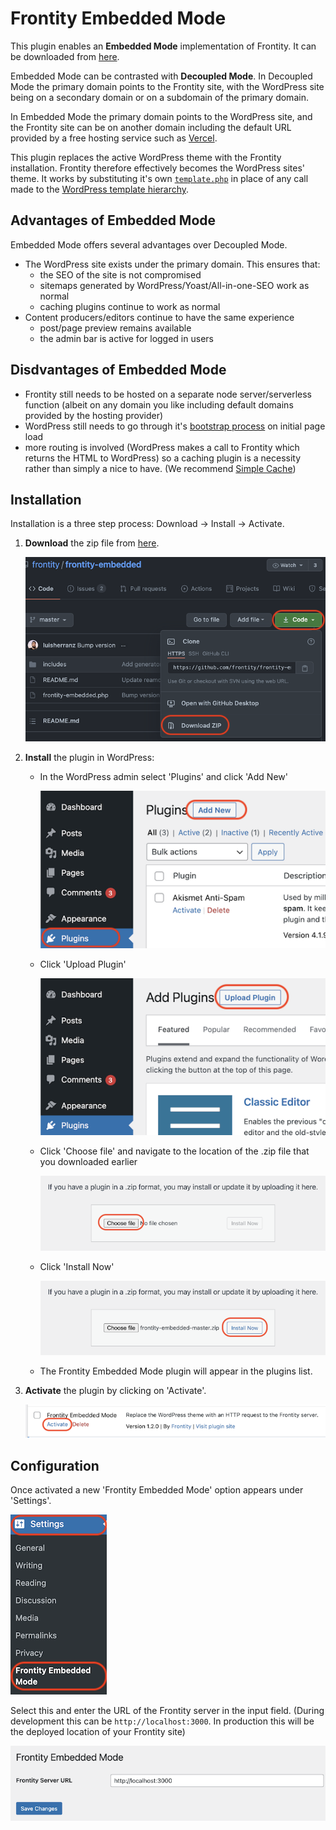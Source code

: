 # Frontity Embedded Mode

This plugin enables an **Embedded Mode** implementation of Frontity. It can be downloaded from [here](https://github.com/frontity/frontity-embedded).

Embedded Mode can be contrasted with **Decoupled Mode**. In Decoupled Mode the primary domain points to the Frontity site, with the WordPress site being on a secondary domain or on a subdomain of the primary domain.

In Embedded Mode the primary domain points to the WordPress site, and the Frontity site can be on another domain including the default URL provided by a free hosting service such as [Vercel](https://docs.frontity.org/deployment/deploy-using-vercel).

This plugin replaces the active WordPress theme with the Frontity installation. Frontity therefore effectively becomes the WordPress sites' theme. It works by substituting it's own [`template.php`](https://github.com/frontity/frontity-embedded/blob/master/includes/template.php) in place of any call made to the [WordPress template hierarchy](https://developer.wordpress.org/themes/basics/template-hierarchy/).

## Advantages of Embedded Mode

Embedded Mode offers several advantages over Decoupled Mode.

- The WordPress site exists under the primary domain. This ensures that:
  - the SEO of the site is not compromised
  - sitemaps generated by WordPress/Yoast/All-in-one-SEO work as normal
  - caching plugins continue to work as normal
- Content producers/editors continue to have the same experience
  - post/page preview remains available
  - the admin bar is active for logged in users

## Disdvantages of Embedded Mode

- Frontity still needs to be hosted on a separate node server/serverless function (albeit on any domain you like including default domains provided by the hosting provider)
- WordPress still needs to go through it's [bootstrap process](https://wordpress.tv/2017/06/22/alain-schlesser-demystifying-the-wordpress-bootstrap-process/) on initial page load
- more routing is involved (WordPress makes a call to Frontity which returns the HTML to WordPress) so a caching plugin is a necessity rather than simply a nice to have. (We recommend [Simple Cache](https://github.com/luisherranz/simple-cache))

## Installation

Installation is a three step process: Download → Install → Activate.

1. **Download** the zip file from [here](https://github.com/frontity/frontity-embedded).

   ![](../.gitbook/assets/embedded-mode-img01.png)

2. **Install** the plugin in WordPress:

   - In the WordPress admin select 'Plugins' and click 'Add New'

     ![](../.gitbook/assets/embedded-mode-img02.png)

   - Click 'Upload Plugin'

     ![](../.gitbook/assets/embedded-mode-img03.png)

   - Click 'Choose file' and navigate to the location of the .zip file that you downloaded earlier

     ![](../.gitbook/assets/embedded-mode-img04.png)

   - Click 'Install Now'

     ![](../.gitbook/assets/embedded-mode-img05.png)

   - The Frontity Embedded Mode plugin will appear in the plugins list.

3. **Activate** the plugin by clicking on 'Activate'.

   ![](../.gitbook/assets/embedded-mode-img06.png)

## Configuration

Once activated a new 'Frontity Embedded Mode' option appears under 'Settings'.

![](../.gitbook/assets/embedded-mode-img07.png)

Select this and enter the URL of the Frontity server in the input field. (During development this can be `http://localhost:3000`. In production this will be the deployed location of your Frontity site)

![](../.gitbook/assets/embedded-mode-img08.png)
